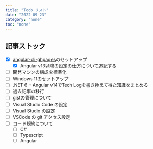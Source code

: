 ```yaml
---
title: "Todo リスト"
date: "2022-09-23"
category: "none"
toc: "none"
---
```


## 記事ストック

- [x] [angular-cli-ghpages](https://github.com/angular-schule/angular-cli-ghpages)のセットアップ
  - [x] Angular v13以降の設定の仕方について追記する
- [ ] 開発マシンの構成を標準化
- [ ] Windows 11のセットアップ
- [ ] .NET 6 + Angular v14でTech Logを書き換えて得た知識をまとめる
- [ ] 過去記事の移行
- [ ] gistの管理について
- [ ] Visual Studio Code の設定
- [ ] Visual Studio の設定
- [ ] VSCode の git アクセス設定
- [ ] コード規約について
  - [ ] C#
  - [ ] Typescript
  - [ ] Angular
